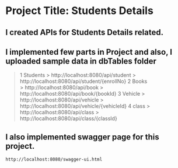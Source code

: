 # Project Title: Students Details

## I created APIs for Students Details related.

## I implemented few parts in Project and also, I uploaded sample data in dbTables folder

  > 1 Students
		> http://localhost:8080/api/student
		> http://localhost:8080/api/student/{enrollNo}
 > 2 Books  
		> http://localhost:8080/api/book
		> http://localhost:8080/api/book/{bookId}
 > 3 Vehicle
		> http://localhost:8080/api/vehicle
		> http://localhost:8080/api/vehicle/{vehicleId}
 > 4 class
		> http://localhost:8080/api/class
		> http://localhost:8080/api/class/{classId}
		
## I also implemented swagger page for this project.
	http://localhost:8080/swagger-ui.html
